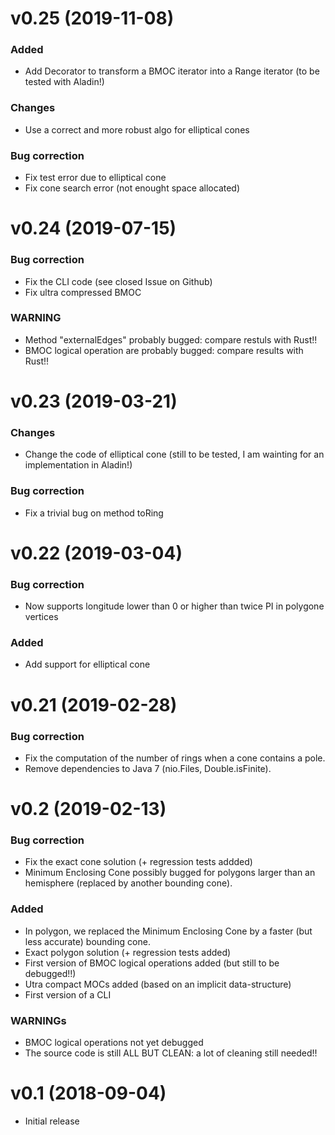 
v0.25 (2019-11-08)
==================

### Added

* Add Decorator to transform a BMOC iterator into a Range iterator (to be tested with Aladin!)

### Changes

* Use a correct and more robust algo for elliptical cones

### Bug correction

* Fix test error due to elliptical cone
* Fix cone search error (not enought space allocated)


v0.24 (2019-07-15)
==================

### Bug correction

* Fix the CLI code (see closed Issue on Github)
* Fix ultra compressed BMOC

### WARNING

* Method "externalEdges" probably bugged: compare restuls with Rust!!
* BMOC logical operation are probably bugged: compare results with Rust!!


v0.23 (2019-03-21)
==================

### Changes

* Change the code of elliptical cone (still to be tested, I am wainting for an implementation in Aladin!)

### Bug correction

* Fix a trivial bug on method toRing

v0.22 (2019-03-04)
==================

### Bug correction

* Now supports longitude lower than 0 or higher than twice PI in polygone vertices

### Added

* Add support for elliptical cone


v0.21 (2019-02-28)
==================

### Bug correction

* Fix the computation of the number of rings when a cone contains a pole.
* Remove dependencies to Java 7 (nio.Files, Double.isFinite).


v0.2 (2019-02-13)
=================

### Bug correction

* Fix the exact cone solution (+ regression tests addded)
* Minimum Enclosing Cone possibly bugged for polygons larger than an hemisphere (replaced by another bounding cone).


### Added

* In polygon, we replaced the Minimum Enclosing Cone by a faster (but less accurate) bounding cone.
* Exact polygon solution (+ regression tests added)
* First version of BMOC logical operations added (but still to be debugged!!)
* Utra compact MOCs added (based on an implicit data-structure)
* First version of a CLI

### WARNINGs

* BMOC logical operations not yet debugged
* The source code is still ALL BUT CLEAN: a lot of cleaning still needed!!


v0.1 (2018-09-04)
=================

- Initial release




